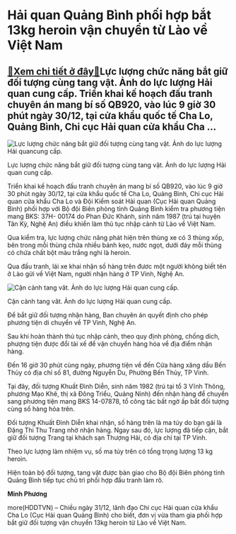 Hải quan Quảng Bình phối hợp bắt 13kg heroin vận chuyển từ Lào về Việt Nam
==========================================================================

[:gift:Xem chi tiết ở đây:gift:](https://hddtvn.com/hai-quan-quang-binh-phoi-hop-bat-13kg-heroin-van-chuyen-tu-lao-ve-viet-nam/)Lực lượng chức năng bắt giữ đối tượng cùng tang vật. Ảnh do lực lượng Hải quan cung cấp. Triển khai kế hoạch đấu tranh chuyên án mang bí số QB920, vào lúc 9 giờ 30 phút ngày 30/12, tại cửa khẩu quốc tế Cha Lo, Quảng Bình, Chi cục Hải quan cửa khẩu Cha …
-------------------------------------------------------------------------------------------------------------------------------------------------------------------------------------------------------------------------------------------------------------





![Lực lượng chức năng bắt giữ đối tượng cùng tang vật. Ảnh do lực lượng Hải quancung cấp.](https://hddtvn.com/wp-content/uploads/2021/01/0708_z2256345788166_098c6cd9264716e735ca02a5f46a94a7-2.jpg "Lực lượng chức năng bắt giữ đối tượng cùng tang vật. Ảnh do lực lượng Hải quancung cấp.")


Lực lượng chức năng bắt giữ đối tượng cùng tang vật. Ảnh do lực lượng Hải quan cung cấp.



Triển khai kế hoạch đấu tranh chuyên án mang bí số QB920, vào lúc 9 giờ 30 phút ngày 30/12, tại cửa khẩu quốc tế Cha Lo, Quảng Bình, Chi cục Hải quan cửa khẩu Cha Lo và Đội Kiểm soát Hải quan (Cục Hải quan Quảng Bình) phối hợp với Bộ đội Biên phòng tỉnh Quảng Bình kiểm tra phương tiện mang BKS: 37H- 00174 do Phan Đức Khánh, sinh năm 1987 (trú tại huyện Tân Kỳ, Nghệ An) điều khiển làm thủ tục nhập cảnh từ Lào về Việt Nam.


Qua kiểm tra, lực lượng chức năng phát hiện trên thùng xe có 3 thùng xốp, bên trong mỗi thùng chứa nhiều bánh kẹo, nước ngọt, dưới đáy mỗi thùng có chứa chất bột màu trắng nghi là heroin.


Qua đấu tranh, lái xe khai nhận số hàng trên đươc một người không biết tên ở Lào gửi về Việt Nam, người nhận hàng ở TP Vinh, Nghệ An.





![Cận cảnh tang vât. Ảnh do lực lượng Hải quan cung cấp.](https://hddtvn.com/wp-content/uploads/2021/01/1047_ma_tuy.jpg "Cận cảnh tang vât. Ảnh do lực lượng Hải quan cung cấp.")


Cận cảnh tang vât. Ảnh do lực lượng Hải quan cung cấp.



Để bắt giữ đối tượng nhận hàng, Ban chuyên án quyết định cho phép phương tiện di chuyển về TP Vinh, Nghệ An.


Sau khi hoàn thành thủ tục nhập cảnh, theo quy định phòng, chống dich, phượng tiện được đổi tài xế để vận chuyển hàng hóa về địa điểm nhận hàng.


Đến 16 giờ 30 phút cùng ngày, phương tiện về đến Cửa hàng xăng dầu Bến Thủy có địa chỉ số 81, đường Nguyễn Du, Phường Bến Thủy, TP Vinh.


Tại đây, đối tượng Khuất Đình Diễn, sinh năm 1982 (trú tại tổ 3 Vĩnh Thông, phương Mạo Khê, thị xã Đông Triểu, Quảng Ninh) đến nhận hàng để chuyển sang phương tiện mang BKS 14-07878, tổ công tác bất ngờ ấp bắt đối tượng cùng số hàng hóa trên.


Đối tượng Khuất Đình Diễn khai nhận, số hàng trên là ma túy do bạn gái là Đặng Thi Thu Trang nhờ nhận hàng. Ngay sau đó, lực lượng đã tiếp cận, bắt giữ đối tượng Trang tại khách sạn Thượng Hải, có địa chỉ tại TP Vinh.


Theo lực lượng làm nhiệm vụ, số ma túy trên có tổng trọng lượng 13 kg heroin.


Hiện toàn bộ đối tượng, tang vật được bàn giao cho Bộ đội Biên phòng tỉnh Quảng Bình tiếp tục chủ trì phối hợp đấu tranh làm rõ.




**Minh Phương**



more(HDDTVN) – Chiều ngày 31/12, lãnh đạo Chi cục Hải quan cửa khẩu Cha Lo (Cục Hải quan Quảng Bình) cho biết, đơn vị vừa tham gia phối hợp bắt giữ đối tượng vận chuyển 13kg heroin từ Lào về Việt Nam.

